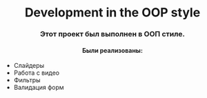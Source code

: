 <h1 align="center">Development in the OOP style</h1>
<h3 align="center">Этот проект был выполнен в ООП стиле.</h3>
<h4 align="center">Были реализованы:</h4>
<ul>
               <li>Слайдеры</li>
               <li>Работа с видео</li>
               <li>Фильтры</li>
               <li>Валидация форм</li>
</ul>
